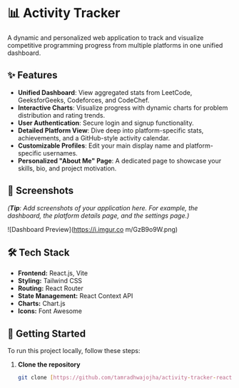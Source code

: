 # 📊 Activity Tracker

A dynamic and personalized web application to track and visualize competitive programming progress from multiple platforms in one unified dashboard.

## ✨ Features

- **Unified Dashboard**: View aggregated stats from LeetCode, GeeksforGeeks, Codeforces, and CodeChef.
- **Interactive Charts**: Visualize progress with dynamic charts for problem distribution and rating trends.
- **User Authentication**: Secure login and signup functionality.
- **Detailed Platform View**: Dive deep into platform-specific stats, achievements, and a GitHub-style activity calendar.
- **Customizable Profiles**: Edit your main display name and platform-specific usernames.
- **Personalized "About Me" Page**: A dedicated page to showcase your skills, bio, and project motivation.

## 📸 Screenshots

*(**Tip**: Add screenshots of your application here. For example, the dashboard, the platform details page, and the settings page.)*

![Dashboard Preview](https://i.imgur.co
m/GzB9o9W.png)

## 🛠️ Tech Stack

- **Frontend:** React.js, Vite
- **Styling:** Tailwind CSS
- **Routing:** React Router
- **State Management:** React Context API
- **Charts:** Chart.js
- **Icons:** Font Awesome

## 🚀 Getting Started

To run this project locally, follow these steps:

1. **Clone the repository**
   ```bash
   git clone [https://github.com/tamradhwajojha/activity-tracker-react.git](https://github.com/tamradhwajojha/activity-tracker-react.git)
